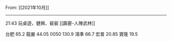 From: [[2021年10月]]

---

21:43 玩桌遊，健興、裴裴  [[霹靂-人陣武林]]

台肥 65.2
龍嚴 44.05
0050 130.9
鴻準 66.7
宏普 20.85
寶隆 19.5